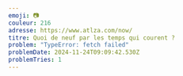 ```yaml
---
emoji: 📷
couleur: 216
adresse: https://www.atlza.com/now/
titre: Quoi de neuf par les temps qui courent ?
problem: "TypeError: fetch failed"
problemDate: 2024-11-24T09:09:42.530Z
problemTries: 1
---
```

